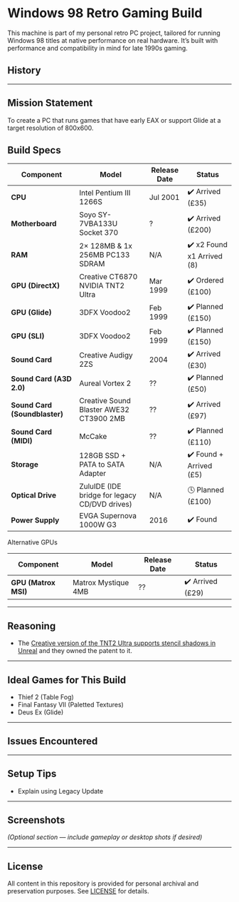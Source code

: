# Windows 98 Retro Gaming Build

This machine is part of my personal retro PC project, tailored for running Windows 98 titles at native performance on real hardware. It’s built with performance and compatibility in mind for late 1990s gaming.

## History


---

## Mission Statement

To create a PC that runs games that have early EAX or support Glide at a target resolution of 800x600.

## Build Specs

| Component            | Model                                         | Release Date     | Status              |
|---------------------|-----------------------------------------------|------------------|---------------------|
| **CPU**             | Intel Pentium III 1266S                       | Jul 2001         | ✔️ Arrived (£35)     |
| **Motherboard**     | Soyo SY-7VBA133U Socket 370                   | ?                | ✔️ Arrived (£200)    |
| **RAM**             | 2× 128MB & 1x 256MB PC133 SDRAM               | N/A              | ✔️ x2 Found x1 Arrived (8) |
| **GPU (DirectX)**   | Creative CT6870 NVIDIA TNT2 Ultra             | Mar 1999         | ✔️ Ordered (£100)    |
| **GPU (Glide)**     | 3DFX Voodoo2                                  | Feb 1999         | ✔️ Planned (£150)    |
| **GPU (SLI)**       | 3DFX Voodoo2                                  | Feb 1999         | ✔️ Planned (£150)    |
| **Sound Card**      | Creative Audigy 2ZS                           | 2004             | ✔️ Arrived (£30)     |
| **Sound Card (A3D 2.0)** | Aureal Vortex 2                          | ??               | ✔️ Planned (£50)     |
| **Sound Card (Soundblaster)** | Creative Sound Blaster AWE32 CT3900 2MB | ??               | ✔️ Arrived (£97)     |
| **Sound Card (MIDI)** | McCake                                      | ??               | ✔️ Planned (£110)     |
| **Storage**         | 128GB SSD + PATA to SATA Adapter              | N/A              | ✔️ Found + Arrived (£5) |
| **Optical Drive**   | ZuluIDE (IDE bridge for legacy CD/DVD drives) | N/A              | 🕓 Planned (£100)    |
| **Power Supply**    | EVGA Supernova 1000W G3                       | 2016             | ✔️ Found             |

Alternative GPUs

| Component            | Model                                         | Release Date     | Status              |
|---------------------|-----------------------------------------------|------------------|---------------------|
| **GPU (Matrox MSI)** | Matrox Mystique 4MB                    | ??         | ✔️ Arrived (£29)    |
---

## Reasoning

- The [Creative version of the TNT2 Ultra supports stencil shadows in Unreal](https://www.vogons.org/viewtopic.php?t=27473) and they owned the patent to it.

---

## Ideal Games for This Build

- Thief 2 (Table Fog)
- Final Fantasy VII (Paletted Textures)
- Deus Ex (Glide)

---

## Issues Encountered


  
---

## Setup Tips

- Explain using Legacy Update


---

## Screenshots

*(Optional section — include gameplay or desktop shots if desired)*

---

## License

All content in this repository is provided for personal archival and preservation purposes. See [LICENSE](../LICENSE) for details.
